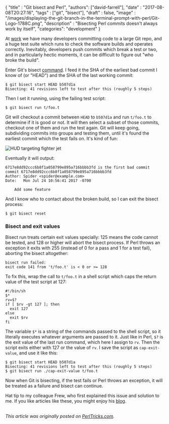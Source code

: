 
  {
    "title"  : "Git bisect and Perl",
    "authors": ["david-farrell"],
    "date"   : "2017-08-08T20:27:16",
    "tags"   : ["git", "bisect"],
    "draft"  : false,
    "image"  : "/images/displaying-the-git-branch-in-the-terminal-prompt-with-perl/Git-Logo-1788C.png",
    "description" : "Bisecting Perl commits doesn't always work by itself",
    "categories": "development"
  }

At [work](https://ziprecruiter.com) we have many developers committing code to a large Git repo, and a huge test suite which runs to check the software builds and operates correctly. Inevitably, developers push commits which break a test or two, and in particularly hectic moments, it can be difficult to figure out "who broke the build".

Enter Git's bisect [command](https://git-scm.com/docs/git-bisect). I feed it the SHA of the earliest bad commit I know of (or "HEAD") and the SHA of the last working commit:

    $ git bisect start HEAD b507d1a
    Bisecting: 41 revisions left to test after this (roughly 5 steps)

Then I set it running, using the failing test script:

    $ git bisect run t/foo.t

Git will checkout a commit between `HEAD` to `b507d1a` and run `t/foo.t` to determine if it is good or not. It will then select a subset of those commits, checkout one of them and run the test again. Git will keep going, subdividing commits into groups and testing them, until it's found the earliest commit which the test fails on. It's kind of fun:

<img src="https://media.giphy.com/media/WjAkrAvSA0XV6/giphy.gif" class="center" alt="HUD targeting fighter jet"/>

Eventually it will output:

    6717e8dd92ccc6b8f1a058799e895a716bbbb3fd is the first bad commit
    commit 6717e8dd92ccc6b8f1a058799e895a716bbbb3fd
    Author: Spider <spider@example.com>
    Date:   Mon Jul 24 10:56:41 2017 -0700

        Add some feature

And I know who to contact about the broken build, so I can exit the bisect process:

    $ git bisect reset

### Bisect and exit values

Bisect run treats certain exit values specially: 125 means the code cannot be tested, and 128 or higher will abort the bisect process. If Perl throws an exception it exits with 255 (instead of 0 for a pass and 1 for a test fail), aborting the bisect altogether:

    bisect run failed:
    exit code 141 from 't/foo.t' is < 0 or >= 128

To fix this, wrap the call to `t/foo.t` in a shell script which caps the return value of the test script at 127:

``` prettyprint
#!/bin/sh
$*
rv=$?
if [ $rv -gt 127 ]; then
  exit 127
else
  exit $rv
fi
```

The variable `$*` is a string of the commands passed to the shell script, so it literally executes whatever arguments are passed to it. Just like in Perl, `$?` is the exit value of the last run command, which here I assign to `rv`. Then the script exits either with 127 or the value of `rv`. I save the script as `cap-exit-value`, and use it like this:

    $ git bisect start HEAD b507d1a
    Bisecting: 41 revisions left to test after this (roughly 5 steps)
    $ git bisect run ./cap-exit-value t/foo.t

Now when Git is bisecting, if the test fails or Perl throws an exception, it will be treated as a failure and bisect can continue.

Hat tip to my colleague Frew, who first explained this issue and solution to me. If you like articles like these, you might enjoy his [blog](https://blog.afoolishmanifesto.com/).

\
*This article was originally posted on [PerlTricks.com](http://perltricks.com).*
